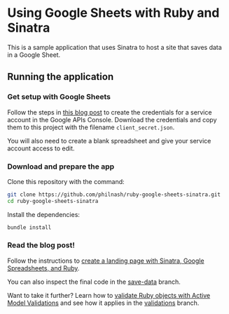 # Using Google Sheets with Ruby and Sinatra

This is a sample application that uses Sinatra to host a site that saves data in a Google Sheet.

## Running the application

### Get setup with Google Sheets

Follow the steps in [this blog post](https://www.twilio.com/blog/2017/03/google-spreadsheets-ruby.html) to create the credentials for a service account in the Google APIs Console. Download the credentials and copy them to this project with the filename `client_secret.json`.

You will also need to create a blank spreadsheet and give your service account access to edit.

### Download and prepare the app

Clone this repository with the command:

```bash
git clone https://github.com/philnash/ruby-google-sheets-sinatra.git
cd ruby-google-sheets-sinatra
```

Install the dependencies:

```bash
bundle install
```

### Read the blog post!

Follow the instructions to [create a landing page with Sinatra, Google Spreadsheets, and Ruby](https://www.twilio.com/blog/2017/03/create-a-landing-page-with-sinatra-google-spreadsheets-and-ruby.html).

You can also inspect the final code in the [save-data](https://github.com/philnash/ruby-google-sheets-sinatra/tree/save-data) branch.

Want to take it further? Learn how to [validate Ruby objects with Active Model Validations](https://www.twilio.com/blog/2017/06/validate-ruby-objects-with-active-model-validations.html) and see how it applies in the [validations](https://github.com/philnash/ruby-google-sheets-sinatra/tree/validations) branch.
